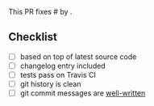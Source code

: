 <!-- Thanks for contributing to Rex! -->
<!-- For optimal workflow, please make sure there's an issue where the proposed changes are already discussed. -->

<!-- Please open the pull request as a draft first, and wait for automated test results. -->
<!-- Feel free to work on the PR till the checklist below is complete, then mark it ready for review. -->

This PR fixes #<!-- issue ID --> by <!-- briefly explaining your changes -->.

## Checklist

- [ ] based on top of latest source code <!-- Make sure your changes are based on the latest version of the source code, rebase your branch if necessary. -->
- [ ] changelog entry included <!-- If the change is interesting for the users or developers, it should be mentioned in the changelog. -->
- [ ] tests pass on Travis CI <!-- Demonstrate the code is solid. Include new tests first, let them fail, then push the fix, allowing tests to pass. -->
- [ ] git history is clean    <!-- Ideally two commits are needed: one for adding new tests that fail, and one that fixes them. -->
- [ ] git commit messages are [well-written](https://chris.beams.io/posts/git-commit/#seven-rules)
